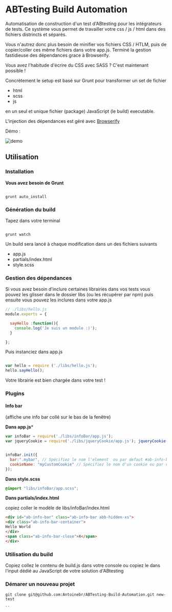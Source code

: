 # ABTesting Build Automation

Automatisation de construction d'un test d'ABtesting pour les intégrateurs de tests. Ce système vous permet de travailler votre css / js / html dans des fichiers distrincts et séparés.

Vous n'autrez donc plus besoin de minifier vos fichiers CSS / HTLM, puis de copier/coller ces même fichiers dans votre app.js. Terminé la gestion fastidieuse des dépendances grace à Browserify.

Vous avez l'habitude d'écrire du CSS avec SASS ? C'est maintenant possible !



Concrètement le setup est basé sur Grunt pour transformer un set de fichier

* html
* scss
* js

en un seul et unique fichier (package) JavaScript (le build) executable.

L'injection des dépendances est géré avec [Browserify](http://browserify.org/)



Démo :

![demo](http://g.recordit.co/81aEJxsNJ8.gif)



## Utilisation

### Installation
**Vous avez besoin de Grunt**

```

grunt auto_install

```

### Génération du build

Tapez dans votre terminal

```

grunt watch

```

Un build sera lancé à chaque modification dans un des fichiers suivants

* app.js
* partials/index.html
* style.scss

### Gestion des dépendances

Si vous avez besoin d'inclure certaines librairies dans vos tests vous pouvez les glisser dans le dossier libs (ou les récupérer par npm) puis ensuite vous pouvez les inclures dans votre app.js



```javascript
// ./libs/hello.js
module.exports = {

  sayHello :function(){
    console.log('Je suis un module :)');
  }

};

```

Puis instanciez dans app.js

```javascript

var hello = require ('./libs/hello.js');
hello.sayHello();

```



Votre librairie est bien chargée dans votre test !

### Plugins

#### Info bar

(affiche une info bar collé sur le bas de la fenêtre)

**Dans app.js***

```javascript
var infoBar = require('./libs/infoBar/app.js');
var jqueryCookie = require('./libs/jqueryCookie/app.js'); jqueryCookie();


infoBar.init({
  bar:".mybar", // Spécifiez le nom l'element  ou par defaut #ab-info-bar
  cookieName: "myCustomCookie" // Spécifiez le nom d'un cookie ou par defaut "ab-info-bar"
});
```

**Dans style.scss**

```CSS
@import "libs/infoBar/app.scss";
```

**Dans partials/index.html**

copiez coller le modèle de libs/infoBar/index.html

```html
<div id="ab-info-bar" class="ab-info-bar abb-hidden-xs">
<div class="ab-info-bar-container">
Hello World
</div>
<span class="ab-info-bar-close">X</span>
</div>
```


### Utilisation du build

Copiez collez le contenu de build.js dans votre console ou copiez le dans l'input dédié au JavaScript de votre solution d'ABtesting


### Démarer un nouveau projet

```
git clone git@github.com:Antoinebr/ABTesting-Build-Automation.git new-test

``
